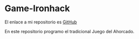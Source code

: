 # Game-Ironhack
El enlace a mi repositorio es [GitHub](https://github.com/crltsnch/Game-Ironhack.git)

En este repositorio programo el tradicional Juego del Ahorcado.
